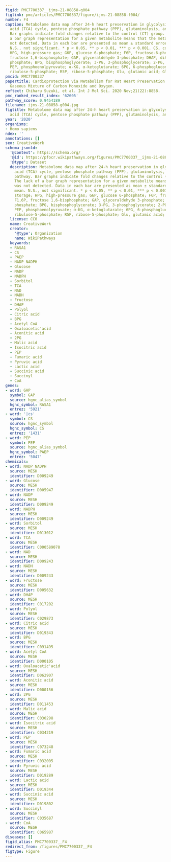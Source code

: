 ```yaml
---
figid: PMC7700337__ijms-21-08858-g004
figlink: pmc/articles/PMC7700337/figure/ijms-21-08858-f004/
number: F4
caption: Metabolome data map after 24-h heart preservation in glycolysis, tricarboxylic
  acid (TCA) cycle, pentose phosphate pathway (PPP), glutaminolysis, and polyol pathway.
  Bar graphs indicate fold changes relative to the control (CT) group. The lack of
  a bar graph representation for a given metabolite means that the metabolite was
  not detected. Data in each bar are presented as mean ± standard error of the mean.
  N.S., not significant. * p < 0.05, ** p < 0.01, *** p < 0.001. CS, cold storage;
  HPG, high-pressure gas; G6P, glucose 6-phosphate; F6P, fructose-6-phosphate; F1,6P,
  fructose 1,6-bisphosphate; GAP, glyceraldehyde 3-phosphate; DHAP, dihydroxyacetone
  phosphate; BPG, bisphosphoglycerate; 3-PG, 3-phosphoglycerate; 2-PG, 2-phosphoglycerate;
  PEP, phosphoenolpyruvate; α-KG, α-ketoglutarate; 6PG, 6-phosphogluconate; Ru5P,
  ribulose-5-phosphate; R5P, ribose-5-phosphate; Glu, glutamic acid; Gln, glutamine.
pmcid: PMC7700337
papertitle: Cardioprotection via Metabolism for Rat Heart Preservation Using the High-Pressure
  Gaseous Mixture of Carbon Monoxide and Oxygen.
reftext: Chiharu Suzuki, et al. Int J Mol Sci. 2020 Nov;21(22):8858.
pmc_ranked_result_index: '62605'
pathway_score: 0.9454189
filename: ijms-21-08858-g004.jpg
figtitle: Metabolome data map after 24-h heart preservation in glycolysis, tricarboxylic
  acid (TCA) cycle, pentose phosphate pathway (PPP), glutaminolysis, and polyol pathway
year: '2020'
organisms:
- Homo sapiens
ndex: ''
annotations: []
seo: CreativeWork
schema-jsonld:
  '@context': https://schema.org/
  '@id': https://pfocr.wikipathways.org/figures/PMC7700337__ijms-21-08858-g004.html
  '@type': Dataset
  description: Metabolome data map after 24-h heart preservation in glycolysis, tricarboxylic
    acid (TCA) cycle, pentose phosphate pathway (PPP), glutaminolysis, and polyol
    pathway. Bar graphs indicate fold changes relative to the control (CT) group.
    The lack of a bar graph representation for a given metabolite means that the metabolite
    was not detected. Data in each bar are presented as mean ± standard error of the
    mean. N.S., not significant. * p < 0.05, ** p < 0.01, *** p < 0.001. CS, cold
    storage; HPG, high-pressure gas; G6P, glucose 6-phosphate; F6P, fructose-6-phosphate;
    F1,6P, fructose 1,6-bisphosphate; GAP, glyceraldehyde 3-phosphate; DHAP, dihydroxyacetone
    phosphate; BPG, bisphosphoglycerate; 3-PG, 3-phosphoglycerate; 2-PG, 2-phosphoglycerate;
    PEP, phosphoenolpyruvate; α-KG, α-ketoglutarate; 6PG, 6-phosphogluconate; Ru5P,
    ribulose-5-phosphate; R5P, ribose-5-phosphate; Glu, glutamic acid; Gln, glutamine.
  license: CC0
  name: CreativeWork
  creator:
    '@type': Organization
    name: WikiPathways
  keywords:
  - RASA1
  - CS
  - PAEP
  - NADP NADPH
  - Glucose
  - NADP
  - NADPH
  - Sorbitol
  - TCA
  - NAD
  - NADH
  - Fructose
  - DHAP
  - Polyol
  - Citric acid
  - BPG
  - Acetyl CoA
  - Oxaloacetic'acid
  - Aconitic acid
  - 2PG
  - Malic acid
  - Isocitric acid
  - PEP
  - Fumaric acid
  - Pyruvic acid
  - Lactic acid
  - Succinic acid
  - Succinyl
  - CoA
genes:
- word: GAP
  symbol: GAP
  source: hgnc_alias_symbol
  hgnc_symbol: RASA1
  entrez: '5921'
- word: '|cs'
  symbol: CS
  source: hgnc_symbol
  hgnc_symbol: CS
  entrez: '1431'
- word: PÉP
  symbol: PEP
  source: hgnc_alias_symbol
  hgnc_symbol: PAEP
  entrez: '5047'
chemicals:
- word: NADP NADPH
  source: MESH
  identifier: D009249
- word: Glucose
  source: MESH
  identifier: D005947
- word: NADP
  source: MESH
  identifier: D009249
- word: NADPH
  source: MESH
  identifier: D009249
- word: Sorbitol
  source: MESH
  identifier: D013012
- word: TCA
  source: MESH
  identifier: C000589078
- word: NAD
  source: MESH
  identifier: D009243
- word: NADH
  source: MESH
  identifier: D009243
- word: Fructose
  source: MESH
  identifier: D005632
- word: DHAP
  source: MESH
  identifier: C017202
- word: Polyol
  source: MESH
  identifier: C029873
- word: Citric acid
  source: MESH
  identifier: D019343
- word: BPG
  source: MESH
  identifier: C091495
- word: Acetyl CoA
  source: MESH
  identifier: D000105
- word: Oxaloacetic'acid
  source: MESH
  identifier: D062907
- word: Aconitic acid
  source: MESH
  identifier: D000156
- word: 2PG
  source: MESH
  identifier: D011453
- word: Malic acid
  source: MESH
  identifier: C030298
- word: Isocitric acid
  source: MESH
  identifier: C034219
- word: PEP
  source: MESH
  identifier: C073248
- word: Fumaric acid
  source: MESH
  identifier: C032005
- word: Pyruvic acid
  source: MESH
  identifier: D019289
- word: Lactic acid
  source: MESH
  identifier: D019344
- word: Succinic acid
  source: MESH
  identifier: D019802
- word: Succinyl
  source: MESH
  identifier: C035687
- word: CoA
  source: MESH
  identifier: C065987
diseases: []
figid_alias: PMC7700337__F4
redirect_from: /figures/PMC7700337__F4
figtype: Figure
---
```

